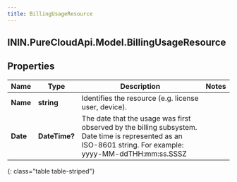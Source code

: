 ```yaml
---
title: BillingUsageResource
---
```

## ININ.PureCloudApi.Model.BillingUsageResource

## Properties

|Name | Type | Description | Notes|
|------------ | ------------- | ------------- | -------------|
| **Name** | **string** | Identifies the resource (e.g. license user, device). | |
| **Date** | **DateTime?** | The date that the usage was first observed by the billing subsystem. Date time is represented as an ISO-8601 string. For example: yyyy-MM-ddTHH:mm:ss.SSSZ | |
{: class="table table-striped"}


